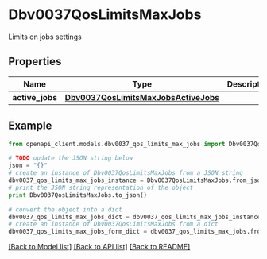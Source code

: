 # Dbv0037QosLimitsMaxJobs

Limits on jobs settings

## Properties
Name | Type | Description | Notes
------------ | ------------- | ------------- | -------------
**active_jobs** | [**Dbv0037QosLimitsMaxJobsActiveJobs**](Dbv0037QosLimitsMaxJobsActiveJobs.md) |  | [optional] 

## Example

```python
from openapi_client.models.dbv0037_qos_limits_max_jobs import Dbv0037QosLimitsMaxJobs

# TODO update the JSON string below
json = "{}"
# create an instance of Dbv0037QosLimitsMaxJobs from a JSON string
dbv0037_qos_limits_max_jobs_instance = Dbv0037QosLimitsMaxJobs.from_json(json)
# print the JSON string representation of the object
print Dbv0037QosLimitsMaxJobs.to_json()

# convert the object into a dict
dbv0037_qos_limits_max_jobs_dict = dbv0037_qos_limits_max_jobs_instance.to_dict()
# create an instance of Dbv0037QosLimitsMaxJobs from a dict
dbv0037_qos_limits_max_jobs_form_dict = dbv0037_qos_limits_max_jobs.from_dict(dbv0037_qos_limits_max_jobs_dict)
```
[[Back to Model list]](../README.md#documentation-for-models) [[Back to API list]](../README.md#documentation-for-api-endpoints) [[Back to README]](../README.md)


